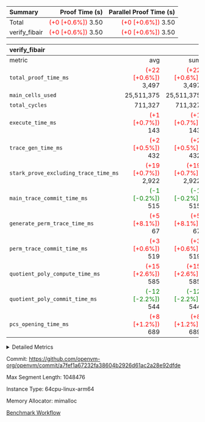 | Summary | Proof Time (s) | Parallel Proof Time (s) |
|:---|---:|---:|
| Total | <span style='color: red'>(+0 [+0.6%])</span> 3.50 | <span style='color: red'>(+0 [+0.6%])</span> 3.50 |
| verify_fibair | <span style='color: red'>(+0 [+0.6%])</span> 3.50 | <span style='color: red'>(+0 [+0.6%])</span> 3.50 |


| verify_fibair |||||
|:---|---:|---:|---:|---:|
|metric|avg|sum|max|min|
| `total_proof_time_ms ` | <span style='color: red'>(+22 [+0.6%])</span> 3,497 | <span style='color: red'>(+22 [+0.6%])</span> 3,497 | <span style='color: red'>(+22 [+0.6%])</span> 3,497 | <span style='color: red'>(+22 [+0.6%])</span> 3,497 |
| `main_cells_used     ` |  25,511,375 |  25,511,375 |  25,511,375 |  25,511,375 |
| `total_cycles        ` |  711,327 |  711,327 |  711,327 |  711,327 |
| `execute_time_ms     ` | <span style='color: red'>(+1 [+0.7%])</span> 143 | <span style='color: red'>(+1 [+0.7%])</span> 143 | <span style='color: red'>(+1 [+0.7%])</span> 143 | <span style='color: red'>(+1 [+0.7%])</span> 143 |
| `trace_gen_time_ms   ` | <span style='color: red'>(+2 [+0.5%])</span> 432 | <span style='color: red'>(+2 [+0.5%])</span> 432 | <span style='color: red'>(+2 [+0.5%])</span> 432 | <span style='color: red'>(+2 [+0.5%])</span> 432 |
| `stark_prove_excluding_trace_time_ms` | <span style='color: red'>(+19 [+0.7%])</span> 2,922 | <span style='color: red'>(+19 [+0.7%])</span> 2,922 | <span style='color: red'>(+19 [+0.7%])</span> 2,922 | <span style='color: red'>(+19 [+0.7%])</span> 2,922 |
| `main_trace_commit_time_ms` | <span style='color: green'>(-1 [-0.2%])</span> 515 | <span style='color: green'>(-1 [-0.2%])</span> 515 | <span style='color: green'>(-1 [-0.2%])</span> 515 | <span style='color: green'>(-1 [-0.2%])</span> 515 |
| `generate_perm_trace_time_ms` | <span style='color: red'>(+5 [+8.1%])</span> 67 | <span style='color: red'>(+5 [+8.1%])</span> 67 | <span style='color: red'>(+5 [+8.1%])</span> 67 | <span style='color: red'>(+5 [+8.1%])</span> 67 |
| `perm_trace_commit_time_ms` | <span style='color: red'>(+3 [+0.6%])</span> 519 | <span style='color: red'>(+3 [+0.6%])</span> 519 | <span style='color: red'>(+3 [+0.6%])</span> 519 | <span style='color: red'>(+3 [+0.6%])</span> 519 |
| `quotient_poly_compute_time_ms` | <span style='color: red'>(+15 [+2.6%])</span> 585 | <span style='color: red'>(+15 [+2.6%])</span> 585 | <span style='color: red'>(+15 [+2.6%])</span> 585 | <span style='color: red'>(+15 [+2.6%])</span> 585 |
| `quotient_poly_commit_time_ms` | <span style='color: green'>(-12 [-2.2%])</span> 544 | <span style='color: green'>(-12 [-2.2%])</span> 544 | <span style='color: green'>(-12 [-2.2%])</span> 544 | <span style='color: green'>(-12 [-2.2%])</span> 544 |
| `pcs_opening_time_ms ` | <span style='color: red'>(+8 [+1.2%])</span> 689 | <span style='color: red'>(+8 [+1.2%])</span> 689 | <span style='color: red'>(+8 [+1.2%])</span> 689 | <span style='color: red'>(+8 [+1.2%])</span> 689 |



<details>
<summary>Detailed Metrics</summary>

|  | verify_program_compile_ms | total_cells | stark_prove_excluding_trace_time_ms | quotient_poly_compute_time_ms | quotient_poly_commit_time_ms | perm_trace_commit_time_ms | pcs_opening_time_ms | main_trace_commit_time_ms |
| --- | --- | --- | --- | --- | --- | --- | --- |
|  | 4 | 65,536 | 71 | 4 | 13 | 0 | 36 | 17 | 

| air_name | rows | quotient_deg | main_cols | interactions | constraints | cells |
| --- | --- | --- | --- | --- | --- | --- |
| AccessAdapterAir<2> |  | 4 |  | 5 | 12 |  | 
| AccessAdapterAir<4> |  | 4 |  | 5 | 12 |  | 
| AccessAdapterAir<8> |  | 4 |  | 5 | 12 |  | 
| FibonacciAir | 32,768 | 1 | 2 |  | 5 | 65,536 | 
| FriReducedOpeningAir |  | 4 |  | 35 | 59 |  | 
| NativePoseidon2Air<BabyBearParameters>, 1> |  | 4 |  | 31 | 302 |  | 
| PhantomAir |  | 4 |  | 3 | 4 |  | 
| ProgramAir |  | 1 |  | 1 | 4 |  | 
| VariableRangeCheckerAir |  | 1 |  | 1 | 4 |  | 
| VmAirWrapper<BranchNativeAdapterAir, BranchEqualCoreAir<1> |  | 2 |  | 11 | 23 |  | 
| VmAirWrapper<JalNativeAdapterAir, JalCoreAir> |  | 4 |  | 7 | 6 |  | 
| VmAirWrapper<NativeAdapterAir<2, 0>, PublicValuesCoreAir> |  | 4 |  | 11 | 22 |  | 
| VmAirWrapper<NativeAdapterAir<2, 1>, FieldArithmeticCoreAir> |  | 4 |  | 15 | 23 |  | 
| VmAirWrapper<NativeLoadStoreAdapterAir<1>, NativeLoadStoreCoreAir<1> |  | 4 |  | 15 | 20 |  | 
| VmAirWrapper<NativeLoadStoreAdapterAir<4>, NativeLoadStoreCoreAir<4> |  | 4 |  | 15 | 20 |  | 
| VmAirWrapper<NativeVectorizedAdapterAir<4>, FieldExtensionCoreAir> |  | 4 |  | 15 | 23 |  | 
| VmConnectorAir |  | 4 |  | 3 | 8 |  | 
| VolatileBoundaryAir |  | 4 |  | 4 | 16 |  | 

| group | trace_gen_time_ms | total_proof_time_ms | total_cycles | total_cells | stark_prove_excluding_trace_time_ms | quotient_poly_compute_time_ms | quotient_poly_commit_time_ms | perm_trace_commit_time_ms | pcs_opening_time_ms | main_trace_commit_time_ms | main_cells_used | generate_perm_trace_time_ms | execute_time_ms |
| --- | --- | --- | --- | --- | --- | --- | --- | --- | --- | --- | --- | --- | --- |
| verify_fibair | 432 | 3,497 | 711,327 | 72,898,584 | 2,922 | 585 | 544 | 519 | 689 | 515 | 25,511,375 | 67 | 143 | 

| group | air_name | rows | prep_cols | perm_cols | main_cols | cells |
| --- | --- | --- | --- | --- | --- | --- |
| verify_fibair | AccessAdapterAir<2> | 131,072 |  | 16 | 11 | 3,538,944 | 
| verify_fibair | AccessAdapterAir<4> | 65,536 |  | 16 | 13 | 1,900,544 | 
| verify_fibair | AccessAdapterAir<8> | 32,768 |  | 16 | 17 | 1,081,344 | 
| verify_fibair | FriReducedOpeningAir | 512 |  | 76 | 64 | 71,680 | 
| verify_fibair | NativePoseidon2Air<BabyBearParameters>, 1> | 8,192 |  | 36 | 348 | 3,145,728 | 
| verify_fibair | PhantomAir | 16,384 |  | 8 | 6 | 229,376 | 
| verify_fibair | ProgramAir | 8,192 |  | 8 | 10 | 147,456 | 
| verify_fibair | VariableRangeCheckerAir | 262,144 | 2 | 8 | 1 | 2,359,296 | 
| verify_fibair | VmAirWrapper<BranchNativeAdapterAir, BranchEqualCoreAir<1> | 262,144 |  | 28 | 23 | 13,369,344 | 
| verify_fibair | VmAirWrapper<JalNativeAdapterAir, JalCoreAir> | 32,768 |  | 12 | 10 | 720,896 | 
| verify_fibair | VmAirWrapper<NativeAdapterAir<2, 1>, FieldArithmeticCoreAir> | 524,288 |  | 20 | 30 | 26,214,400 | 
| verify_fibair | VmAirWrapper<NativeLoadStoreAdapterAir<1>, NativeLoadStoreCoreAir<1> | 262,144 |  | 36 | 25 | 15,990,784 | 
| verify_fibair | VmAirWrapper<NativeLoadStoreAdapterAir<4>, NativeLoadStoreCoreAir<4> | 16,384 |  | 36 | 34 | 1,146,880 | 
| verify_fibair | VmAirWrapper<NativeVectorizedAdapterAir<4>, FieldExtensionCoreAir> | 8,192 |  | 20 | 40 | 491,520 | 
| verify_fibair | VmConnectorAir | 2 | 1 | 8 | 4 | 24 | 
| verify_fibair | VolatileBoundaryAir | 131,072 |  | 8 | 11 | 2,490,368 | 

</details>


Commit: https://github.com/openvm-org/openvm/commit/a7fef1a67232fa38604b2926d61ac2a28e92dfde

Max Segment Length: 1048476

Instance Type: 64cpu-linux-arm64

Memory Allocator: mimalloc

[Benchmark Workflow](https://github.com/openvm-org/openvm/actions/runs/12751872073)
